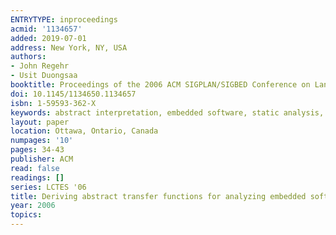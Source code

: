 ```yaml
---
ENTRYTYPE: inproceedings
acmid: '1134657'
added: 2019-07-01
address: New York, NY, USA
authors:
- John Regehr
- Usit Duongsaa
booktitle: Proceedings of the 2006 ACM SIGPLAN/SIGBED Conference on Language, Compilers, and Tool Support for Embedded Systems
doi: 10.1145/1134650.1134657
isbn: 1-59593-362-X
keywords: abstract interpretation, embedded software, static analysis, transfer functions
layout: paper
location: Ottawa, Ontario, Canada
numpages: '10'
pages: 34-43
publisher: ACM
read: false
readings: []
series: LCTES '06
title: Deriving abstract transfer functions for analyzing embedded software
year: 2006
topics:
---
```

